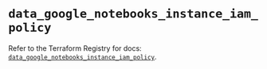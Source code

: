 # `data_google_notebooks_instance_iam_policy`

Refer to the Terraform Registry for docs: [`data_google_notebooks_instance_iam_policy`](https://registry.terraform.io/providers/hashicorp/google/5.45.2/docs/data-sources/notebooks_instance_iam_policy).
